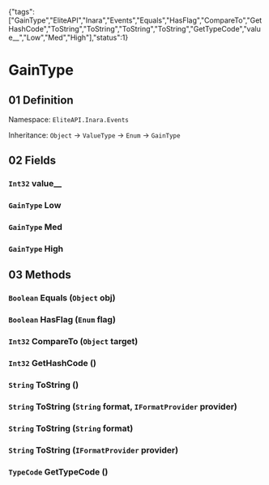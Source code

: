 {"tags":["GainType","EliteAPI","Inara","Events","Equals","HasFlag","CompareTo","GetHashCode","ToString","ToString","ToString","ToString","GetTypeCode","value__","Low","Med","High"],"status":1}

# GainType

## 01 Definition

Namespace: `EliteAPI.Inara.Events`

Inheritance: `Object` → `ValueType` → `Enum` → `GainType`

## 02 Fields

### `Int32` value__

### `GainType` Low

### `GainType` Med

### `GainType` High

## 03 Methods

### `Boolean` Equals (`Object` obj)

### `Boolean` HasFlag (`Enum` flag)

### `Int32` CompareTo (`Object` target)

### `Int32` GetHashCode ()

### `String` ToString ()

### `String` ToString (`String` format, `IFormatProvider` provider)

### `String` ToString (`String` format)

### `String` ToString (`IFormatProvider` provider)

### `TypeCode` GetTypeCode ()

